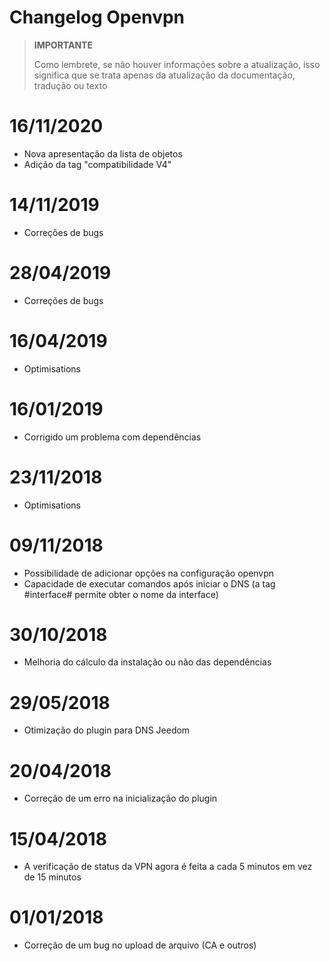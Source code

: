 # Changelog Openvpn

>**IMPORTANTE**
>
>Como lembrete, se não houver informações sobre a atualização, isso significa que se trata apenas da atualização da documentação, tradução ou texto

# 16/11/2020

- Nova apresentação da lista de objetos
- Adição da tag "compatibilidade V4"

# 14/11/2019

- Correções de bugs

# 28/04/2019

- Correções de bugs

# 16/04/2019

- Optimisations

# 16/01/2019

- Corrigido um problema com dependências

# 23/11/2018

- Optimisations

# 09/11/2018

- Possibilidade de adicionar opções na configuração openvpn
- Capacidade de executar comandos após iniciar o DNS (a tag #interface# permite obter o nome da interface)

# 30/10/2018

- Melhoria do cálculo da instalação ou não das dependências

# 29/05/2018

- Otimização do plugin para DNS Jeedom

# 20/04/2018

- Correção de um erro na inicialização do plugin

# 15/04/2018

- A verificação de status da VPN agora é feita a cada 5 minutos em vez de 15 minutos

# 01/01/2018

-	Correção de um bug no upload de arquivo (CA e outros)
